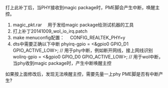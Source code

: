 打上此补丁后，当PHY接收到magic package时，PME脚会产生中断，唤醒主控。

1. magic_pkt.rar
　用于发给magic package给测试机器的工具
2. 打上补丁20141009_wol_io_irq.patch
3. make menuconfig配置：
　CONFIG_REALTEK_PHY=y
4. dts中需要正确以下中断
 	phyirq-gpio = <&gpio0 GPIO_D1 GPIO_ACTIVE_LOW>; // 用于phy中断，例如断开网线，接上网线识别
	wolirq-gpio = <&gpio0 GPIO_D0 GPIO_ACTIVE_LOW>; // 用于wol中断，当phy收到magic package时，产生中断唤醒主控


如果按上面修改后，发现无法唤醒主控，需要先量一上phy PME脚是否有中断产生?
